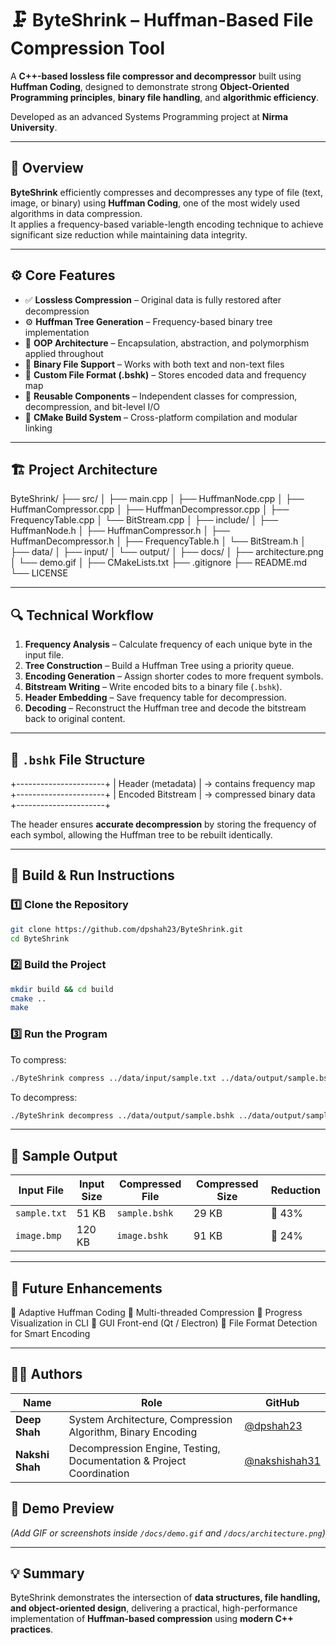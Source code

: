 # 🗜️ ByteShrink – Huffman-Based File Compression Tool

A **C++-based lossless file compressor and decompressor** built using **Huffman Coding**, designed to demonstrate strong **Object-Oriented Programming principles**, **binary file handling**, and **algorithmic efficiency**.

Developed as an advanced Systems Programming project at **Nirma University**.

---

## 🧠 Overview

**ByteShrink** efficiently compresses and decompresses any type of file (text, image, or binary) using **Huffman Coding**, one of the most widely used algorithms in data compression.  
It applies a frequency-based variable-length encoding technique to achieve significant size reduction while maintaining data integrity.

---

## ⚙️ Core Features

- ✅ **Lossless Compression** – Original data is fully restored after decompression  
- ⚙️ **Huffman Tree Generation** – Frequency-based binary tree implementation  
- 🧠 **OOP Architecture** – Encapsulation, abstraction, and polymorphism applied throughout  
- 💾 **Binary File Support** – Works with both text and non-text files  
- 🧩 **Custom File Format (.bshk)** – Stores encoded data and frequency map  
- 🧰 **Reusable Components** – Independent classes for compression, decompression, and bit-level I/O  
- 🚀 **CMake Build System** – Cross-platform compilation and modular linking  

---

## 🏗️ Project Architecture

ByteShrink/
├── src/
│   ├── main.cpp
│   ├── HuffmanNode.cpp
│   ├── HuffmanCompressor.cpp
│   ├── HuffmanDecompressor.cpp
│   ├── FrequencyTable.cpp
│   └── BitStream.cpp
│
├── include/
│   ├── HuffmanNode.h
│   ├── HuffmanCompressor.h
│   ├── HuffmanDecompressor.h
│   ├── FrequencyTable.h
│   └── BitStream.h
│
├── data/
│   ├── input/
│   └── output/
│
├── docs/
│   ├── architecture.png
│   └── demo.gif
│
├── CMakeLists.txt
├── .gitignore
├── README.md
└── LICENSE

---

## 🔍 Technical Workflow

1. **Frequency Analysis** – Calculate frequency of each unique byte in the input file.  
2. **Tree Construction** – Build a Huffman Tree using a priority queue.  
3. **Encoding Generation** – Assign shorter codes to more frequent symbols.  
4. **Bitstream Writing** – Write encoded bits to a binary file (`.bshk`).  
5. **Header Embedding** – Save frequency table for decompression.  
6. **Decoding** – Reconstruct the Huffman tree and decode the bitstream back to original content.

---

## 🧱 `.bshk` File Structure

+----------------------+
| Header (metadata)    | → contains frequency map
+----------------------+
| Encoded Bitstream    | → compressed binary data
+----------------------+

The header ensures **accurate decompression** by storing the frequency of each symbol, allowing the Huffman tree to be rebuilt identically.

---

## 🧰 Build & Run Instructions

### 1️⃣ Clone the Repository

```bash
git clone https://github.com/dpshah23/ByteShrink.git
cd ByteShrink
````

### 2️⃣ Build the Project

```bash
mkdir build && cd build
cmake ..
make
```

### 3️⃣ Run the Program

To compress:

```bash
./ByteShrink compress ../data/input/sample.txt ../data/output/sample.bshk
```

To decompress:

```bash
./ByteShrink decompress ../data/output/sample.bshk ../data/output/sample_out.txt
```

---

## 🧩 Sample Output

| Input File   | Input Size | Compressed File | Compressed Size | Reduction |
| ------------ | ---------- | --------------- | --------------- | --------- |
| `sample.txt` | 51 KB      | `sample.bshk`   | 29 KB           | 🔻 43%    |
| `image.bmp`  | 120 KB     | `image.bshk`    | 91 KB           | 🔻 24%    |

---

## 🧭 Future Enhancements

 🔹 Adaptive Huffman Coding
 🔹 Multi-threaded Compression
 🔹 Progress Visualization in CLI
 🔹 GUI Front-end (Qt / Electron)
 🔹 File Format Detection for Smart Encoding

---

## 🧑‍💻 Authors

| Name                      | Role                                                                | GitHub                                   |
| ------------------------- | ------------------------------------------------------------------- | ---------------------------------------- |
| **Deep Shah** | System Architecture, Compression Algorithm, Binary Encoding         | [@dpshah23](https://github.com/dpshah23) |
| **Nakshi Shah**                | Decompression Engine, Testing, Documentation & Project Coordination | [@nakshishah31](https://github.com/nakshishah31)                                  |

## 📸 Demo Preview

*(Add GIF or screenshots inside `/docs/demo.gif` and `/docs/architecture.png`)*

---

## 💡 Summary

ByteShrink demonstrates the intersection of **data structures, file handling, and object-oriented design**,
delivering a practical, high-performance implementation of **Huffman-based compression** using **modern C++ practices**.
